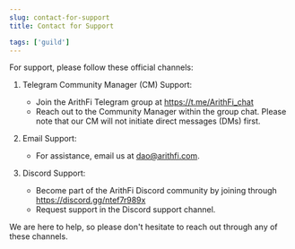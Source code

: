 ```yaml
---
slug: contact-for-support
title: Contact for Support

tags: ['guild']
---
```


For support, please follow these official channels:

1. Telegram Community Manager (CM) Support:
   - Join the ArithFi Telegram group at https://t.me/ArithFi_chat
   - Reach out to the Community Manager within the group chat. Please note that our CM will not initiate direct messages (DMs) first.

2. Email Support:
   - For assistance, email us at dao@arithfi.com.

3. Discord Support:
   - Become part of the ArithFi Discord community by joining through https://discord.gg/ntef7r989x
   - Request support in the Discord support channel.

We are here to help, so please don't hesitate to reach out through any of these channels.
